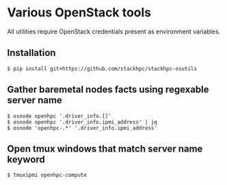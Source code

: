 # Various OpenStack tools

All utilities require OpenStack credentials present as environment variables.

## Installation

    $ pip install git+https://github.com/stackhpc/stackhpc-osutils

## Gather baremetal nodes facts using regexable server name

    $ osnode openhpc '.driver_info.[]'
    $ osnode openhpc '.driver_info.ipmi_address' | jq
    $ osnode 'openhpc-.*' '.driver_info.ipmi_address'

## Open tmux windows that match server name keyword

    $ tmuxipmi openhpc-compute

